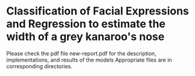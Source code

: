 # Classification of Facial Expressions and Regression to estimate the width of a grey kanaroo's nose

Please check the pdf file new-report.pdf for the description, implementations, and results of the models
Appropriate files are in corresponding directories.

